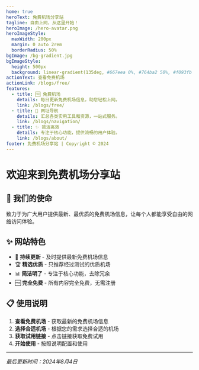 ```yaml
---
home: true
heroText: 免费机场分享站
tagline: 自由上网，从这里开始！
heroImage: /hero-avatar.png
heroImageStyle:
  maxWidth: 200px
  margin: 0 auto 2rem
  borderRadius: 50%
bgImage: /bg-gradient.jpg
bgImageStyle:
  height: 500px
  background: linear-gradient(135deg, #667eea 0%, #764ba2 50%, #f093fb 100%)
actionText: 查看免费机场
actionLink: /blogs/free/
features:
  - title: 🆓 免费机场
    details: 每日更新免费机场信息，助您轻松上网。
    link: /blogs/free/
  - title: 🔗 网址导航
    details: 汇总各类实用工具和资源，一站式服务。
    link: /blogs/navigation/
  - title: ✨ 简洁高效
    details: 专注于核心功能，提供流畅的用户体验。
    link: /blogs/about/
footer: 免费机场分享站 | Copyright © 2024
---
```


# 欢迎来到免费机场分享站

## 🎯 我们的使命

致力于为广大用户提供最新、最优质的免费机场信息，让每个人都能享受自由的网络访问体验。

## ✨ 网站特色

- 🔄 **持续更新** - 及时提供最新免费机场信息
- 🏆 **精选优质** - 只推荐经过测试的优质机场  
- 📊 **简洁明了** - 专注于核心功能，去除冗余
- 🆓 **完全免费** - 所有内容完全免费，无需注册

## 📋 使用说明

1. **查看免费机场** - 获取最新的免费机场信息
2. **选择合适机场** - 根据您的需求选择合适的机场
3. **获取试用链接** - 点击链接获取免费试用
4. **开始使用** - 按照说明配置和使用

---

*最后更新时间：2024年8月4日*
